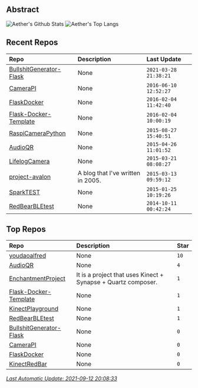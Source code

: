 ## Abstract
![Aether's Github Stats](https://github-readme-stats.vercel.app/api?username=aetherwu&show_icons=true&hide_border=true)
![Aether's Top Langs](https://github-readme-stats.vercel.app/api/top-langs/?username=aetherwu&layout=compact&hide_border=true&langs_count=10)

## Recent Repos
|Repo|Description|Last Update|
|:--|:--|:--|
|[BullshitGenerator-Flask](https://github.com/aetherwu/BullshitGenerator-Flask)|None|`2021-03-28 21:38:21`|
|[CameraPI](https://github.com/aetherwu/CameraPI)|None|`2016-06-10 12:52:27`|
|[FlaskDocker](https://github.com/aetherwu/FlaskDocker)|None|`2016-02-04 11:42:40`|
|[Flask-Docker-Template](https://github.com/aetherwu/Flask-Docker-Template)|None|`2016-02-04 10:00:19`|
|[RaspiCameraPython](https://github.com/aetherwu/RaspiCameraPython)|None|`2015-08-27 15:40:51`|
|[AudioQR](https://github.com/aetherwu/AudioQR)|None|`2015-04-26 11:01:52`|
|[LifelogCamera](https://github.com/aetherwu/LifelogCamera)|None|`2015-03-21 08:08:27`|
|[project-avalon](https://github.com/aetherwu/project-avalon)|A blog that I've written in 2005.|`2015-03-13 09:59:12`|
|[SparkTEST](https://github.com/aetherwu/SparkTEST)|None|`2015-01-25 10:19:26`|
|[RedBearBLEtest](https://github.com/aetherwu/RedBearBLEtest)|None|`2014-10-11 00:42:24`|

## Top Repos
|Repo|Description|Star|
|:--|:--|:--|
|[youdaoalfred](https://github.com/aetherwu/youdaoalfred)|None|`10`|
|[AudioQR](https://github.com/aetherwu/AudioQR)|None|`4`|
|[EnchantmentProject](https://github.com/aetherwu/EnchantmentProject)|It is a project that uses Kinect + Synapse + Quartz composer. |`1`|
|[Flask-Docker-Template](https://github.com/aetherwu/Flask-Docker-Template)|None|`1`|
|[KinectPlayground](https://github.com/aetherwu/KinectPlayground)|None|`1`|
|[RedBearBLEtest](https://github.com/aetherwu/RedBearBLEtest)|None|`1`|
|[BullshitGenerator-Flask](https://github.com/aetherwu/BullshitGenerator-Flask)|None|`0`|
|[CameraPI](https://github.com/aetherwu/CameraPI)|None|`0`|
|[FlaskDocker](https://github.com/aetherwu/FlaskDocker)|None|`0`|
|[KinectRedBar](https://github.com/aetherwu/KinectRedBar)|None|`0`|



*[Last Automatic Update: 2021-09-12 20:08:33](https://github.com/songquanpeng/songquanpeng/blob/master/help.md)*
